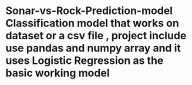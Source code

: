 # Sonar-vs-Rock-Prediction-model  Classification model that works on dataset or a csv file , project include use pandas and numpy array and it uses Logistic Regression as the basic working model 
